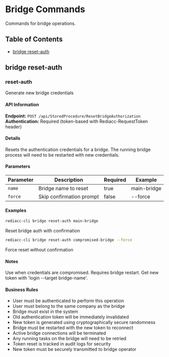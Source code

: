 # Bridge Commands

Commands for bridge operations.

## Table of Contents

- [bridge reset-auth](#bridge-reset-auth)


## bridge reset-auth


### reset-auth

Generate new bridge credentials

#### API Information

**Endpoint:** `POST /api/StoredProcedure/ResetBridgeAuthorization`
**Authentication:** Required (token-based with Rediacc-RequestToken header)

#### Details

Resets the authentication credentials for a bridge. The running bridge process will need to be restarted with new credentials.

#### Parameters

| Parameter | Description | Required | Example |
|-----------|-------------|----------|---------|
| `name` | Bridge name to reset | true | main-bridge |
| `force` | Skip confirmation prompt | false | --force |

#### Examples

```bash
rediacc-cli bridge reset-auth main-bridge
```
Reset bridge auth with confirmation

```bash
rediacc-cli bridge reset-auth compromised-bridge --force
```
Force reset without confirmation

#### Notes

Use when credentials are compromised. Requires bridge restart. Get new token with 'login --target bridge-name'.

#### Business Rules

- User must be authenticated to perform this operation
- User must belong to the same company as the bridge
- Bridge must exist in the system
- Old authentication token will be immediately invalidated
- New token is generated using cryptographically secure randomness
- Bridge must be restarted with the new token to reconnect
- Active bridge connections will be terminated
- Any running tasks on the bridge will need to be retried
- Token reset is tracked in audit logs for security
- New token must be securely transmitted to bridge operator

